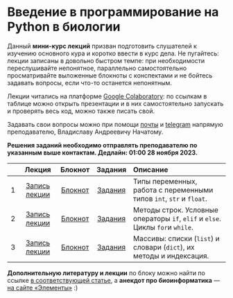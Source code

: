 # Введение в программирование на Python в биологии

Данный **мини-курс лекций** призван подготовить слушателей к изучению основного кура и коротко ввести в курс дела. Не пугайтесь: лекции записаны в довольно быстром темпе: при необходимости переслушивайте непонятное, параллельно самостоятельно просматривайте выложенные блокноты с конспектами и не бойтесь задавать вопросы, если что-то останется непонятным. 

Лекции читались на платформе [Google Colaboratory](https://colab.research.google.com/): по ссылкам в таблице можно открыть презентации и в них самостоятельно запускать и проверять весь код, можно также писать свой. 

Задавать свои вопросы можно при помощи [почты](mailto:nachatoi@list.ru) и [telegram](https://t.me/subpolare) напрямую преподавателю, Владиславу Андреевичу Начатому. 

**Решения заданий необходимо отправлять преподавателю по указанным выше контактам. Дедлайн: 01:00 28 ноября 2023.**

|  | Лекция | Блокнот | Задания | Описание | 
| :------: | :------: | :------: | :------: | :------ | 
| 1 | [Запись лекции](https://disk.yandex.ru/i/FakAv4AdWtZL_Q) | [Блокнот](https://colab.research.google.com/drive/1FNm7qUJJ4NmorT_FN5Qr0uYSxLIf1hjQ?usp=sharing) | [Задания](https://colab.research.google.com/drive/1IZrKNB_qbbPn-tbQcqs1u92llNN-dncw?usp=sharing) | Типы переменных, работа с переменными типов `int`, `str` и `float`. | 
| 2 | [Запись лекции](https://disk.yandex.ru/i/UcKFUvp7Wivnbw) | [Блокнот](https://colab.research.google.com/drive/1toxkOC-67pY38gG2k1X-hmurRS37jslq?usp=sharing) | [Задания](https://colab.research.google.com/drive/1YgFAvtDf819gt-_z133LLXC9y8zbTQ35?usp=sharing) | Методы строк. Условные операторы `if`, `elif` и `else`. Циклы `for`и `while`. | 
| 3 | [Запись лекции](https://disk.yandex.ru/i/XdJaR6x7yjhyoQ) | [Блокнот](https://colab.research.google.com/drive/1xdyhJfevkgNREhJddvdVWbU-mgkIJWF8?usp=sharing) | [Задания](https://colab.research.google.com/drive/1-WqB5sP0zeWT2kzmHQN8cHZE4gH8x99v?usp=sharing) | Массивы: списки (`list`) и словари (`dict`), их методы и индексация. |

**Дополнительную литературу и лекции** по блоку можно найти по ссылке [в соответствующей статье](https://vk.com/@nachatoi-literatura-po-python), а **анекдот про биоинформатика** — [на сайте «Элементы»](https://elementy.ru/nauchno-populyarnaya_biblioteka/432183/Bioinformatiki_proiskhozhdenie_i_zhiznennyy_tsikl) :)

